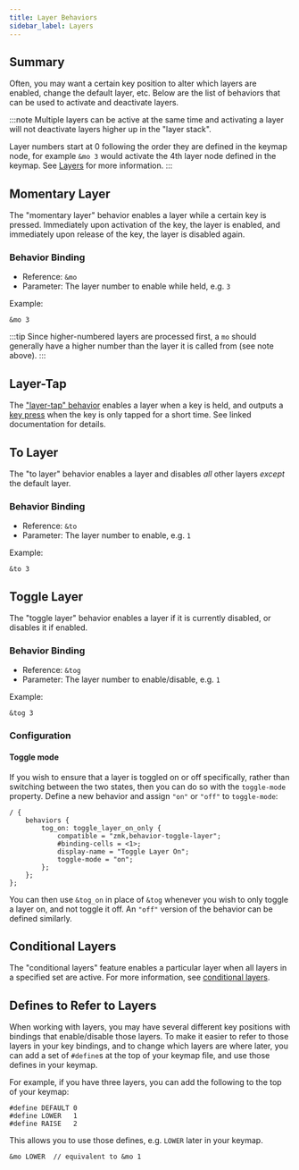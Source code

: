 ```yaml
---
title: Layer Behaviors
sidebar_label: Layers
---
```


## Summary

Often, you may want a certain key position to alter which layers are enabled, change the default layer, etc.
Below are the list of behaviors that can be used to activate and deactivate layers.

:::note
Multiple layers can be active at the same time and activating a layer will not deactivate layers higher up in the "layer stack".

Layer numbers start at 0 following the order they are defined in the keymap node, for example `&mo 3` would activate the 4th layer node defined in the keymap.
See [Layers](../index.mdx#layers) for more information.
:::

## Momentary Layer

The "momentary layer" behavior enables a layer while a certain key is pressed. Immediately upon
activation of the key, the layer is enabled, and immediately upon release of the key, the layer is disabled
again.

### Behavior Binding

- Reference: `&mo`
- Parameter: The layer number to enable while held, e.g. `3`

Example:

```dts
&mo 3
```

:::tip
Since higher-numbered layers are processed first, a `mo` should generally have a higher
number than the layer it is called from (see note above).
:::

## Layer-Tap

The ["layer-tap" behavior](hold-tap.mdx#layer-tap) enables a layer when a key is held, and outputs a [key press](key-press.md) when the key is only tapped for a short time.
See linked documentation for details.

## To Layer

The "to layer" behavior enables a layer and disables _all_ other layers _except_ the default layer.

### Behavior Binding

- Reference: `&to`
- Parameter: The layer number to enable, e.g. `1`

Example:

```dts
&to 3
```

## Toggle Layer

The "toggle layer" behavior enables a layer if it is currently disabled, or disables it if enabled.

### Behavior Binding

- Reference: `&tog`
- Parameter: The layer number to enable/disable, e.g. `1`

Example:

```dts
&tog 3
```

### Configuration

#### Toggle mode

If you wish to ensure that a layer is toggled on or off specifically, rather than switching between the two states, then you can do so with the `toggle-mode` property.
Define a new behavior and assign `"on"` or `"off"` to `toggle-mode`:

```dts
/ {
    behaviors {
        tog_on: toggle_layer_on_only {
            compatible = "zmk,behavior-toggle-layer";
            #binding-cells = <1>;
            display-name = "Toggle Layer On";
            toggle-mode = "on";
        };
    };
};
```

You can then use `&tog_on` in place of `&tog` whenever you wish to only toggle a layer on, and not toggle it off. An `"off"` version of the behavior can be defined similarly.

## Conditional Layers

The "conditional layers" feature enables a particular layer when all layers in a specified set are active.
For more information, see [conditional layers](../conditional-layers.md).

## Defines to Refer to Layers

When working with layers, you may have several different key positions with bindings that enable/disable those layers.
To make it easier to refer to those layers in your key bindings, and to change which layers are where later, you can
add a set of `#define`s at the top of your keymap file, and use those defines in your keymap.

For example, if you have three layers, you can add the following to the top of your keymap:

```dts
#define DEFAULT 0
#define LOWER   1
#define RAISE   2
```

This allows you to use those defines, e.g. `LOWER` later in your keymap.

```dts
&mo LOWER  // equivalent to &mo 1
```
